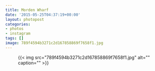 ```yaml
---
title: Morden Wharf
date: '2015-05-25T04:37:19+00:00'
layout: photopost
categories:
- photos
- instagram
tags: []
image: 789f4594b3271c2d167858869f7658f1.jpg
---
```


<figure class="photo photo--square">
  {{< img src="789f4594b3271c2d167858869f7658f1.jpg" alt="" caption="" >}}

</figure>




